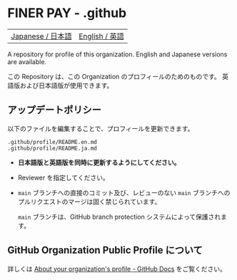 # FINER PAY - .github

<table>
  <tbody>
    <tr>
      <td>
        <a href="https://github.com/fingerpay/.github/blob/main/README/README.jp.md">Japanese / 日本語</a>
      </td>
      <td>
        <a href="https://github.com/fingerpay/.github/blob/main/README/README.en.md">English / 英語</a>
      </td>
    </tr>
  </tbody>
</table>

A repository for profile of this organization. English and Japanese versions are available.

この Repository は、この Organization のプロフィールのためのものです。 英語版および日本語版が使用できます。

## アップデートポリシー

以下のファイルを編集することで、プロフィールを更新できます。

```
.github/profile/README.en.md
.github/profile/README.ja.md
```

- **日本語版と英語版を同時に更新するようにしてください。**

- Reviewer を指定してください。

- `main` ブランチへの直接のコミット及び、レビューのない `main` ブランチへのプルリクエストのマージは固く禁じられています。

  `main` ブランチは、GitHub branch protection システムによって保護されます。

## GitHub Organization Public Profile について

詳しくは [About your organization's profile - GitHub Docs](https://docs.github.com/en/account-and-profile/setting-up-and-managing-your-github-profile/customizing-your-profile/about-your-organizations-profile)
をご覧ください。
